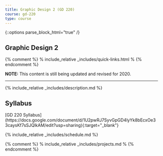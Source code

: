 ```yaml
---
title: Graphic Design 2 (GD 220)
course: gd-220
type: course
---
```


{::options parse_block_html="true" /}
<section class="overview">

Graphic Design 2
================

{% comment %}
% include_relative _includes/quick-links.html %
{% endcomment %}

<div class="overview__content">

**NOTE:** This content is still being updated and revised for 2020.

---
{% include_relative _includes/description.md %}

</div>

<div class="overview__sidebar">

Syllabus
--------

<span class="highlighter">
[GD 220 Syllabus](https://docs.google.com/document/d/1U2pwRJ7SyvGpGD4lyYk8bEcxOe33caysKf7sSJQlkAM/edit?usp=sharing){:target="_blank"}
</span>

</div>

</section>

<section>

{% include_relative _includes/schedule.md %}

{% comment %}
% include_relative _includes/projects.md %
{% endcomment %}

</section>
